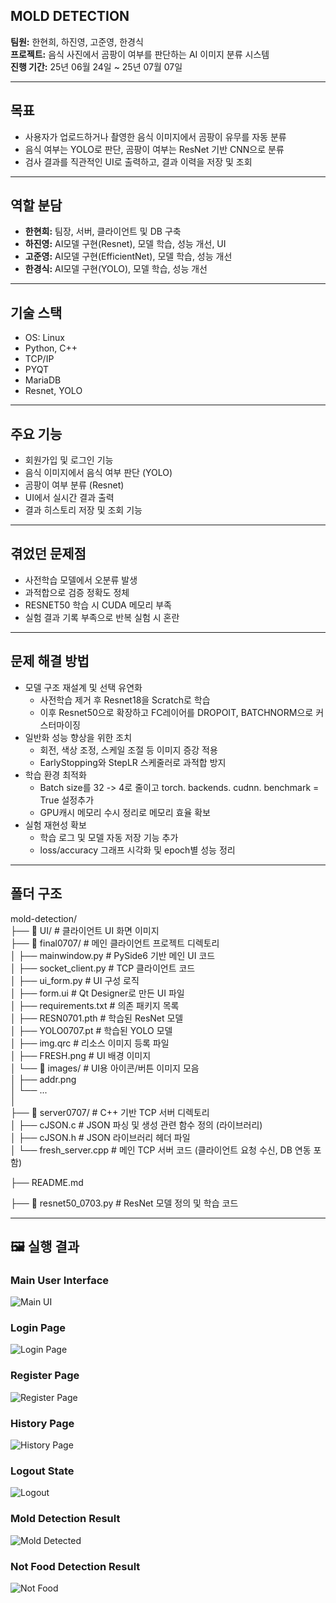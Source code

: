 ## MOLD DETECTION

**팀원:** 한현희, 하진영, 고준영, 한경식  
**프로젝트:** 음식 사진에서 곰팡이 여부를 판단하는 AI 이미지 분류 시스템  
**진행 기간:** 25년 06월 24일 ~ 25년 07월 07일

---

## 목표
- 사용자가 업로드하거나 촬영한 음식 이미지에서 곰팡이 유무를 자동 분류
- 음식 여부는 YOLO로 판단, 곰팡이 여부는 ResNet 기반 CNN으로 분류
- 검사 결과를 직관적인 UI로 출력하고, 결과 이력을 저장 및 조회

---

## 역할 분담
- **한현희:** 팀장, 서버, 클라이언트 및 DB 구축
- **하진영:** AI모델 구현(Resnet), 모델 학습, 성능 개선, UI
- **고준영:** AI모델 구현(EfficientNet), 모델 학습, 성능 개선
- **한경식:** AI모델 구현(YOLO), 모델 학습, 성능 개선

---

## 기술 스택
- OS: Linux
- Python, C++
- TCP/IP
- PYQT
- MariaDB
- Resnet, YOLO

---

## 주요 기능
- 회원가입 및 로그인 기능
- 음식 이미지에서 음식 여부 판단 (YOLO)
- 곰팡이 여부 분류 (Resnet)
- UI에서 실시간 결과 출력
- 결과 히스토리 저장 및 조회 기능

---

## 겪었던 문제점
- 사전학습 모델에서 오분류 발생
- 과적합으로 검증 정확도 정체
- RESNET50 학습 시 CUDA 메모리 부족
- 실험 결과 기록 부족으로 반복 실험 시 혼란

---

## 문제 해결 방법  
- 모델 구조 재설계 및 선택 유연화  
  - 사전학습 제거 후 Resnet18을 Scratch로 학습  
  - 이후 Resnet50으로 확장하고 FC레이어를 DROPOIT, BATCHNORM으로 커스터마이징  
- 일반화 성능 향상을 위한 조치  
  - 회전, 색상 조정, 스케일 조절 등 이미지 증강 적용  
  - EarlyStopping와 StepLR 스케줄러로 과적합 방지  
- 학습 환경 최적화  
  - Batch size를 32 -> 4로 줄이고 torch. backends. cudnn. benchmark = True 설정추가  
  - GPU캐시 메모리 수시 정리로 메모리 효율 확보  
- 실험 재현성 확보  
  - 학습 로그 및 모델 자동 저장 기능 추가  
  - loss/accuracy 그래프 시각화 및 epoch별 성능 정리  

---

## 폴더 구조
mold-detection/  
├── 📁 UI/ # 클라이언트 UI 화면 이미지  
├── 📁 final0707/                  # 메인 클라이언트 프로젝트 디렉토리  
│   ├── mainwindow.py              # PySide6 기반 메인 UI 코드  
│   ├── socket_client.py           # TCP 클라이언트 코드  
│   ├── ui_form.py                 # UI 구성 로직  
│   ├── form.ui                    # Qt Designer로 만든 UI 파일  
│   ├── requirements.txt           # 의존 패키지 목록  
│   ├── RESN0701.pth               # 학습된 ResNet 모델  
│   ├── YOLO0707.pt                # 학습된 YOLO 모델  
│   ├── img.qrc                    # 리소스 이미지 등록 파일  
│   ├── FRESH.png                  # UI 배경 이미지  
│   └── 📁 images/                 # UI용 아이콘/버튼 이미지 모음  
│       ├── addr.png  
│       └── ...  
│  
├── 📁 server0707/                  # C++ 기반 TCP 서버 디렉토리  
│   ├── cJSON.c                     # JSON 파싱 및 생성 관련 함수 정의 (라이브러리)  
│   ├── cJSON.h                     # JSON 라이브러리 헤더 파일  
│   └── fresh_server.cpp            # 메인 TCP 서버 코드 (클라이언트 요청 수신, DB 연동 포함)  
  
├── README.md  
  
├── 📄 resnet50_0703.py             # ResNet 모델 정의 및 학습 코드  

---

## 🖼️ 실행 결과

### Main User Interface
![Main UI](./UI/main_ui.png)

### Login Page
![Login Page](./UI/login_page.png)

### Register Page
![Register Page](./UI/register_page.png)

### History Page
![History Page](./UI/history_page.png)

### Logout State
![Logout](./UI/logout.png)

### Mold Detection Result
![Mold Detected](./UI/mold.PNG)

### Not Food Detection Result
![Not Food](./UI/not_food.png)
